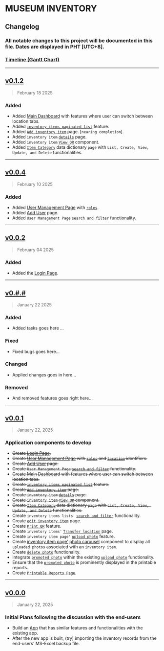 # MUSEUM INVENTORY
## Changelog

### All notable changes to this project will be documented in this file. Dates are displayed in PHT [UTC+8].

### [Timeline (Gantt Chart)](https://mermaid.live/view#pako:eNp1kkGPmzAQhf-KZWlvEBkDKXCLiqr2gFR120qtuMzCLHELdmSb1bJR_nsnOGlaadcHhOc9f3gec-Sd6ZFXfADtfasZLa_8iKyZHc4T-6SfUHtjF_bZml_YefZVTTgqjcHcg8cPxk7gGftBK26auK6DBs_KXbW7B3bXh3J4OmIpo9k3h5Y1oGHAib4UxLW4m_2eKqqD1biuCujUE0ZMCpnHIollGrEkeZVcg9s_GLAXcadhXIjmqCeP9hE6vDADS8bibdYthvvFeZyC-t6M48Vw6-A_ZJLRVdNXkQ32CthH0D2lOQStVoPyMLKdc-jPiXfoHKlXYBqL8s07fsGDsf7GAg_su3IzjOrlnwhvLCmIJXse8QnpL6me5uB4PtxySn7Cllf02oP93fJWn8gHszf3i-545e2MEbdmHva8eoTR0W4-nKehVjBYmK6WA-ifxvzdUtMUYxOGbp291cKrI3_mVZ5tZClKKdJM5tsySyO-8CoV2aYsc1EU23dFLrP8FPGXlSk2ZZ6djXlRbpOs2BanP2hC2jE)

<!-- gantt code -->
<!-- https://mermaid.live/edit#pako:eNp1ksFu2zAMhl9FINCbXdhOgna-BTWK7WBgWLcBG3xhbdZRZ0mBRAd1g7z7GCtZVqDlwbD4k5_F39xD6zqCEnq0zI1VEqx5IFWPgUajvtgdWXZ-Ul-9e6aW1XdtaNCWYnGHTPfOG2SlfkmkdZ1WVdTwRYezdvWorrqYjs8gLO2s-hHIqxot9mTkS1Gck-uRN5LRLc6Fc5QoXTtKVJEVqzTL02KRqDx_l1xh2Dw69CdxbXGYhBZkJib_hC2dmJFVpNnHrIsND1NgMlG9c8NwKrhM8AaZL-Wqi3eRNXUa1We0nbjZR63SvWYc1DoE4qPjLYUg6hm4SLNPH97xG22d5wsLGdVPHUYc9Ot_Fl5YRSasooMEDMlf0p3swf7Y3IA4b6iBUl479H8aaOxB6nBk9zDZFkr2IyXg3dhvoHzCIchp3B63odLYezT_slu0v50z5xaZWnys49bNyzeXQLmHFyizBCYoi5vb69Uhgde5L7_OYiyK1fImu10d_gL-9NRQ -->

---

## [v0.1.2](https://#)
>  February 18 2025

### Added

- Added [Main Dashboard]() with features where user can switch between location tabs.
- Added [```inventory items paginated list```]() feature.
- Added [```Add inventory item```]() page. [```nearing completion```].
- Added ```inventory item``` [```details```]() page.
- Added ```inventory item``` [```View QR```]() component.
- Added [```Item Category```]() data dictionary ```page``` with ```List, Create, View, Update, and Delete``` functionalities.

---

## [v0.0.4](https://#)
>  February 10 2025

### Added

- Added [User Management Page]() with [```roles```]().
- Added [Add User]() page.
- Added ```User Management Page``` [```search and filter```]() functionality.

---

## [v0.0.2](https://#)
>  February 04 2025

### Added

- Added the [Login Page]().


---

## [v0.#.#](https://#)
>  January 22 2025


### Added

- Added tasks goes here ...

### Fixed

- Fixed bugs goes here...

### Changed

- Applied changes goes in here...

### Removed

- And removed features goes right here... 

---


## [v0.0.1](https://#)
>  January 22, 2025

### Application components to develop

- ~~Create [Login Page]().~~
- ~~Create [User Management Page]() with [```roles```]() and [```location```]() identifiers.~~
- ~~Create [Add User]() page.~~
- ~~Create ```User Management Page``` [```search and filter```]() functionality.~~
- ~~Create [Main Dashboard]() with features where user can switch between location tabs.~~
- ~~Create [```inventory items paginated list```]() feature.~~
- ~~Create [```Add inventory item```]() page.~~
- ~~Create ```inventory item``` [```details```]() page.~~
- ~~Create ```inventory item``` [```View QR```]() component.~~
- ~~Create [```Item Category```]() data dictionary ```page``` with ```List, Create, View, Update, and Delete``` functionalities.~~
- Create ```inventory items lists'``` [```search and filter```]() functionality.
- Create [```edit inventory item```]() page.
- Create [```Print QR```]() feature.
- Create ```inventory items'``` [```Transfer location```]() page.
- Create ```inventory item page'``` [```upload photo```]() feature.
- Create [inventory item page'](#) [photo carousel](#) component to display all ```uploaded photos``` associated with an ```inventory item```.
- Create [```delete photo```]() functionality.
- Integrate [```promoted photo```]() within the existing [```upload photo```]() functionality.
- Ensure that the [```promoted photo```]() is prominently displayed in the printable reports.
- Create [```Printable Reports Page```]().

---


## [v0.0.0](https://#)
>  January 22, 2025

### Initial Plans following the discussion with the end-users

- Build an [App]() that has similar features and functionalities with the existing app.
- After the new app is built, (try) importing the inventory records from the end-users' MS-Excel backup file.